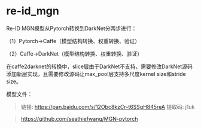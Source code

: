# re-id_mgn
Re-ID MGN模型从Pytorch转换到DarkNet分两步进行：

（1）Pytorch->Caffe（模型结构转换、权重转换、验证）

（2）Caffe->DarkNet（模型结构转换、权重转换、验证）

在caffe2darknet的转换中，slice层由于DarkNet不支持，需要修改DarkNet源码添加新层实现，且需要修改源码让max_pool层支持多尺度kernel size和stride size。


模型文件：

> 链接: https://pan.baidu.com/s/12Obc8kzCr-t6SSgH845reA 提取码: j1uk

> https://github.com/seathiefwang/MGN-pytorch
